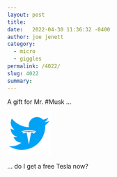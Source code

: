 ```yaml
---
layout: post
title:  
date:   2022-04-30 11:36:32 -0400
author: joe jenett
category:
  - micro
  - giggles
permalink: /4022/
slug: 4022
summary:
---
```

A gift for Mr. \#Musk ...

<img src="/images/ttwitter.png" alt="" />

... do I get a free Tesla now?

<a href="https://brid.gy/publish/twitter"></a>
<data class="p-bridgy-omit-link" value="false"></data>